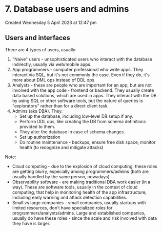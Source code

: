 # 7. Database users and admins
Created Wednesday 5 April 2023 at 12:47 pm

## Users and interfaces
There are 4 types of users, usually:
1. "Naive" users - unsophisticated users who interact with the database indirectly, usually via web/mobile apps.
2. App programmers - computer professional who write apps. They interact via SQL, but it's not commonly the case. Even if they do, it's more about DML ops instead of DDL ops.
3. Analysts - these are people who are important for an app, but are not involved with the app code - frontend or backend. They usually create data based solutions, which are used in apps. They interact with the DB by using SQL or other software tools, but the nature of queries is "exploratory" rather than for a direct client task.
4. Admins (aka DBA). They:
	- Set up the database, including low-level DB setup if any.
	- Perform DDL ops, like creating the DB from schema definitions provided to them.
	- They alter the database in case of schema changes.
	- Set up authorization
	- Do routine maintenance - backups, ensure free disk space, monitor health (to recognize and mitigate attacks)

Note: 
- Cloud computing - due to the explosion of cloud computing, these roles are getting blurry, especially among programmers/admins (both are usually handled by the same person, nowadays).
- Observability software - are making traditional DBA work easier (in a way). These are software tools, usually in the context of cloud computing, that help in monitoring health of the app infrastructure, including early warning and attack detection capabilities.
- Small vs large companies - small companies, usually startups with limited resources, don't have specialized roles for programmers/analysts/admins. Large and established companies, usually do have these roles - since the scale and risk involved with data they have is larger.